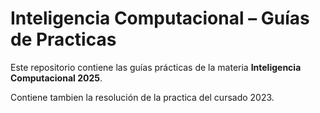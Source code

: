 # Inteligencia Computacional – Guías de Practicas

Este repositorio contiene las guías prácticas de la materia **Inteligencia Computacional 2025**.

Contiene tambien la resolución de la practica del cursado 2023.